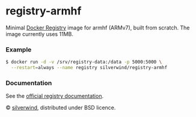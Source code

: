# registry-armhf

Minimal [Docker Registry](https://docs.docker.com/registry/) image for armhf (ARMv7), built from scratch. The image currently uses 11MB.

### Example
````sh
$ docker run -d -v /srv/registry-data:/data -p 5000:5000 \
  --restart=always --name registry silverwind/registry-armhf
````

### Documentation
See the [official registry documentation](https://docs.docker.com/registry/deploying/).

© [silverwind](https://github.com/silverwind), distributed under BSD licence.
